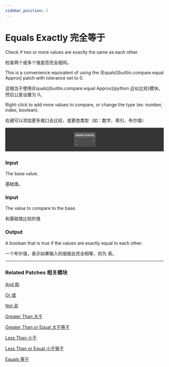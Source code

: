 ```yaml
---
sidebar_position: 2
---
```


# Equals Exactly 完全等于

Check if two or more values are exactly the same as each other.

检查两个或多个值是否完全相同。

This is a convenience equivalent of using the (Equals)[builtin.compare.equal Approx] patch with tolerance set to 0.

这相当于使用(Equals)[builtin.compare.equal Approx](python 近似比较)模块，然后公差设置为 0。

Right-click to add more values to compare, or change the type (ex: number, index, boolean).

右键可以添加更多接口去比较，或更改类型（如：数字、索引、布尔值）

![Image](./../../../static/img/docs/Logic/equals-exactly.png)

### Input

The base value.

基础值。

### Input

The value to compare to the base.

和基础值比较的值

### Output

A boolean that is true if the values are exactly equal to each other.

一个布尔值，表示如果输入的值彼此完全相等，则为 真。

------

### Related Patches 相关模块

[And 和](./And.md)

[Or 或](./Or.md)

[Not 非](./Not.md)

[Greater Than 大于](./Greater%20Than.md)

[Greater Than or Equal 大于等于](./Greater%20Than%20or%20Equal.md)

[Less Than 小于](./Less%20Than.md)

[Less Than or Equal 小于等于](./Less%20Than%20or%20Equal.md)

[Equals 等于](./Equals.md)
